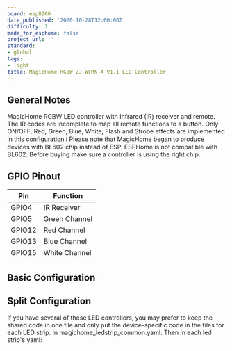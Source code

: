 ```yaml
---
board: esp8266
date_published: '2020-10-28T12:00:00Z'
difficulty: 1
made_for_esphome: false
project_url: ''
standard:
- global
tags:
- light
title: MagicHome RGBW ZJ-WFMN-A V1.1 LED Controller
---
```


## General Notes

MagicHome RGBW LED controller with Infrared (IR) receiver and remote.
The IR codes are incomplete to map all remote functions to a button. Only ON/OFF, Red, Green, Blue, White, Flash and Strobe effects are implemented in this configuration
:information_source: Please note that MagicHome began to produce devices with BL602 chip instead of ESP. ESPHome is not compatible with BL602. Before buying make sure a controller is using the right chip.

## GPIO Pinout

| Pin    | Function      |
| ------ | ------------- |
| GPIO4  | IR Receiver   |
| GPIO5  | Green Channel |
| GPIO12 | Red Channel   |
| GPIO13 | Blue Channel  |
| GPIO15 | White Channel |

## Basic Configuration

## Split Configuration

If you have several of these LED controllers, you may prefer to keep the shared code in one file and only put the device-specific code in the files for each LED strip.
In magichome_ledstrip_common.yaml:
Then in each led strip's yaml: